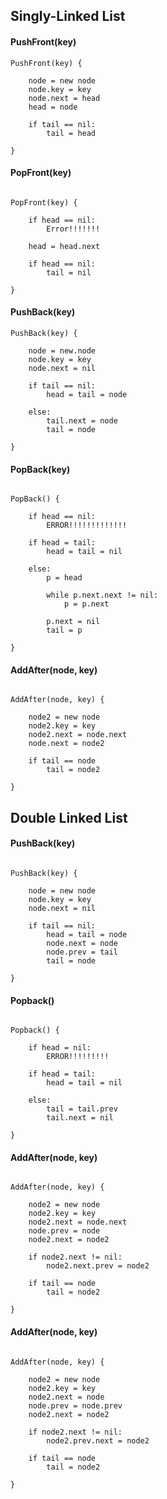 ## Singly-Linked List

#### PushFront(key)

```
PushFront(key) {

	node = new node
	node.key = key
	node.next = head
	head = node

	if tail == nil:
		tail = head

}

```

#### PopFront(key)

```

PopFront(key) {

	if head == nil:
		Error!!!!!!!

	head = head.next

	if head == nil:
		tail = nil

}

```

#### PushBack(key)

```
PushBack(key) {

	node = new.node
	node.key = key
	node.next = nil

	if tail == nil:
		head = tail = node

	else:
		tail.next = node
		tail = node

}

```

#### PopBack(key)

```

PopBack() {

	if head == nil:
		ERROR!!!!!!!!!!!!!

	if head = tail:
		head = tail = nil

	else:
		p = head

		while p.next.next != nil:
			p = p.next

		p.next = nil
		tail = p

}

```

#### AddAfter(node, key)

```

AddAfter(node, key) {

	node2 = new node
	node2.key = key
	node2.next = node.next
	node.next = node2

	if tail == node
		tail = node2

}

```


## Double Linked List

#### PushBack(key)

```

PushBack(key) {

	node = new node
	node.key = key
	node.next = nil

	if tail == nil:
		head = tail = node
		node.next = node
		node.prev = tail
		tail = node

}

```

#### Popback()

```

Popback() {

	if head = nil:
		ERROR!!!!!!!!!

	if head = tail:
		head = tail = nil

	else:
		tail = tail.prev
		tail.next = nil

}

```

#### AddAfter(node, key)

```

AddAfter(node, key) {

	node2 = new node
	node2.key = key
	node2.next = node.next
	node.prev = node
	node2.next = node2

	if node2.next != nil:
		node2.next.prev = node2

	if tail == node
		tail = node2

}

```

#### AddAfter(node, key)

```

AddAfter(node, key) {

	node2 = new node
	node2.key = key
	node2.next = node
	node.prev = node.prev
	node2.next = node2

	if node2.next != nil:
		node2.prev.next = node2

	if tail == node
		tail = node2

}

```